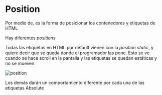 # Position

Por medio de, es la forma de posicionar los contenedores y etiquetas de HTML

Hay diferentes *positions* 

Todas las etiquetas en HTML por default vienen con la *position static*, y quiere decir que se queda donde el programador las pone. Esto se ve cuando se hace scroll en la pantalla y las etiquetas se quedan estáticas y no se mueven. 

![position](/Doc/images/position.png)

Los demás darán un comportamiento diferente por cada una de las etiquetas 
Absolute